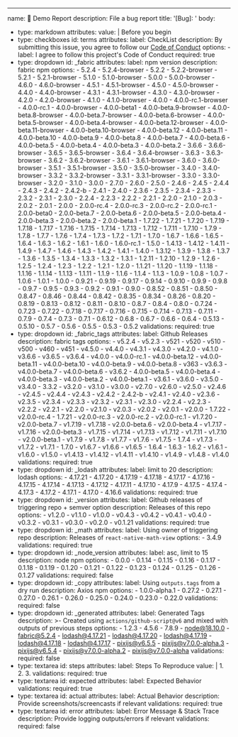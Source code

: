 ---

name: 🐼 Demo Report
description: File a bug report
title: '[Bug]: '
body:
  - type: markdown
    attributes:
      value: |
        Before you begin
  - type: checkboxes
    id: terms
    attributes:
      label: CheckList
      description: By submitting this issue, you agree to follow our [Code of Conduct]()
      options:
        - label: I agree to follow this project's Code of Conduct
          required: true
  - type: dropdown
    id: _fabric
    attributes:
      label: npm version
      description: fabric npm
      options:
        - 5.2.4
        - 5.2.4-browser
        - 5.2.2
        - 5.2.2-browser
        - 5.2.1
        - 5.2.1-browser
        - 5.1.0
        - 5.1.0-browser
        - 5.0.0
        - 5.0.0-browser
        - 4.6.0
        - 4.6.0-browser
        - 4.5.1
        - 4.5.1-browser
        - 4.5.0
        - 4.5.0-browser
        - 4.4.0
        - 4.4.0-browser
        - 4.3.1
        - 4.3.1-browser
        - 4.3.0
        - 4.3.0-browser
        - 4.2.0
        - 4.2.0-browser
        - 4.1.0
        - 4.1.0-browser
        - 4.0.0
        - 4.0.0-rc.1-browser
        - 4.0.0-rc.1
        - 4.0.0-browser
        - 4.0.0-beta1
        - 4.0.0-beta.9-browser
        - 4.0.0-beta.8-browser
        - 4.0.0-beta.7-browser
        - 4.0.0-beta.6-browser
        - 4.0.0-beta.5-browser
        - 4.0.0-beta.4-browser
        - 4.0.0-beta.12-browser
        - 4.0.0-beta.11-browser
        - 4.0.0-beta.10-browser
        - 4.0.0-beta.12
        - 4.0.0-beta.11
        - 4.0.0-beta.10
        - 4.0.0-beta.9
        - 4.0.0-beta.8
        - 4.0.0-beta.7
        - 4.0.0-beta.6
        - 4.0.0-beta.5
        - 4.0.0-beta.4
        - 4.0.0-beta.3
        - 4.0.0-beta.2
        - 3.6.6
        - 3.6.6-browser
        - 3.6.5
        - 3.6.5-browser
        - 3.6.4
        - 3.6.4-browser
        - 3.6.3
        - 3.6.3-browser
        - 3.6.2
        - 3.6.2-browser
        - 3.6.1
        - 3.6.1-browser
        - 3.6.0
        - 3.6.0-browser
        - 3.5.1
        - 3.5.1-browser
        - 3.5.0
        - 3.5.0-browser
        - 3.4.0
        - 3.4.0-browser
        - 3.3.2
        - 3.3.2-browser
        - 3.3.1
        - 3.3.1-browser
        - 3.3.0
        - 3.3.0-browser
        - 3.2.0
        - 3.1.0
        - 3.0.0
        - 2.7.0
        - 2.6.0
        - 2.5.0
        - 2.4.6
        - 2.4.5
        - 2.4.4
        - 2.4.3
        - 2.4.2
        - 2.4.2-b
        - 2.4.1
        - 2.4.0
        - 2.3.6
        - 2.3.5
        - 2.3.4
        - 2.3.3
        - 2.3.2
        - 2.3.1
        - 2.3.0
        - 2.2.4
        - 2.2.3
        - 2.2.2
        - 2.2.1
        - 2.2.0
        - 2.1.0
        - 2.0.3
        - 2.0.2
        - 2.0.1
        - 2.0.0
        - 2.0.0-rc.4
        - 2.0.0-rc.3
        - 2.0.0-rc.2
        - 2.0.0-rc.1
        - 2.0.0-beta0
        - 2.0.0-beta.7
        - 2.0.0-beta.6
        - 2.0.0-beta.5
        - 2.0.0-beta.4
        - 2.0.0-beta.3
        - 2.0.0-beta.2
        - 2.0.0-beta.1
        - 1.7.22
        - 1.7.21
        - 1.7.20
        - 1.7.19
        - 1.7.18
        - 1.7.17
        - 1.7.16
        - 1.7.15
        - 1.7.14
        - 1.7.13
        - 1.7.12
        - 1.7.11
        - 1.7.10
        - 1.7.9
        - 1.7.8
        - 1.7.7
        - 1.7.6
        - 1.7.4
        - 1.7.3
        - 1.7.2
        - 1.7.1
        - 1.7.0
        - 1.6.7
        - 1.6.6
        - 1.6.5
        - 1.6.4
        - 1.6.3
        - 1.6.2
        - 1.6.1
        - 1.6.0
        - 1.6.0-rc.1
        - 1.5.0
        - 1.4.13
        - 1.4.12
        - 1.4.11
        - 1.4.9
        - 1.4.7
        - 1.4.6
        - 1.4.3
        - 1.4.2
        - 1.4.1
        - 1.4.0
        - 1.3.12
        - 1.3.9
        - 1.3.8
        - 1.3.7
        - 1.3.6
        - 1.3.5
        - 1.3.4
        - 1.3.3
        - 1.3.2
        - 1.3.1
        - 1.2.11
        - 1.2.10
        - 1.2.9
        - 1.2.6
        - 1.2.5
        - 1.2.4
        - 1.2.3
        - 1.2.2
        - 1.2.1
        - 1.2.0
        - 1.1.21
        - 1.1.20
        - 1.1.19
        - 1.1.18
        - 1.1.16
        - 1.1.14
        - 1.1.13
        - 1.1.11
        - 1.1.9
        - 1.1.6
        - 1.1.4
        - 1.1.3
        - 1.0.9
        - 1.0.8
        - 1.0.7
        - 1.0.6
        - 1.0.1
        - 1.0.0
        - 0.9.21
        - 0.9.19
        - 0.9.17
        - 0.9.14
        - 0.9.10
        - 0.9.9
        - 0.9.8
        - 0.9.7
        - 0.9.5
        - 0.9.3
        - 0.9.2
        - 0.9.1
        - 0.9.0
        - 0.8.52
        - 0.8.51
        - 0.8.50
        - 0.8.47
        - 0.8.46
        - 0.8.44
        - 0.8.42
        - 0.8.35
        - 0.8.34
        - 0.8.26
        - 0.8.20
        - 0.8.19
        - 0.8.13
        - 0.8.12
        - 0.8.11
        - 0.8.10
        - 0.8.7
        - 0.8.4
        - 0.8.0
        - 0.7.24
        - 0.7.23
        - 0.7.22
        - 0.7.18
        - 0.7.17
        - 0.7.16
        - 0.7.15
        - 0.7.14
        - 0.7.13
        - 0.7.11
        - 0.7.9
        - 0.7.4
        - 0.7.3
        - 0.7.1
        - 0.6.12
        - 0.6.8
        - 0.6.7
        - 0.6.6
        - 0.6.4
        - 0.5.13
        - 0.5.10
        - 0.5.7
        - 0.5.6
        - 0.5.5
        - 0.5.3
        - 0.5.2
    validations:
      required: true
  - type: dropdown
    id: _fabric_tags
    attributes:
      label: Github Releases
      description: fabric tags
      options:
        - v5.2.4
        - v5.2.3
        - v521
        - v520
        - v510
        - v500
        - v460
        - v451
        - v4.5.0
        - v4.4.0
        - v4.3.1
        - v4.3.0
        - v4.2.0
        - v4.1.0
        - v3.6.6
        - v3.6.5
        - v3.6.4
        - v4.0.0
        - v4.0.0-rc.1
        - v4.0.0-beta.12
        - v4.0.0-beta.11
        - v4.0.0-beta.10
        - v4.0.0-beta.9
        - v4.0.0-beta.8
        - v363
        - v3.6.3
        - v4.0.0-beta.7
        - v4.0.0-beta.6
        - v3.6.2
        - 4.0.0-beta.5
        - v4.0.0-beta.4
        - v4.0.0-beta.3
        - v4.0.0-beta.2
        - v4.0.0-beta.1
        - v3.6.1
        - v3.6.0
        - v3.5.0
        - v3.4.0
        - 3.3.2
        - v3.2.0
        - v3.1.0
        - v3.0.0
        - v2.7.0
        - v2.6.0
        - v2.5.0
        - v2.4.6
        - v2.4.5
        - v2.4.4
        - v2.4.3
        - v2.4.2
        - 2.4.2-b
        - v2.4.1
        - v2.4.0
        - v2.3.6
        - v2.3.5
        - v2.3.4
        - v2.3.3
        - v2.3.2
        - v2.3.1
        - v2.3.0
        - v2.2.4
        - v2.2.3
        - v2.2.2
        - v2.2.1
        - v2.2.0
        - v2.1.0
        - v2.0.3
        - v2.0.2
        - v2.0.1
        - v2.0.0
        - 1.7.22
        - v2.0.0-rc.4
        - 1.7.21
        - v2.0.0-rc.3
        - v2.0.0-rc.2
        - v2.0.0-rc.1
        - v1.7.20
        - v2.0.0-beta.7
        - v1.7.19
        - v1.7.18
        - v2.0.0-beta.6
        - v2.0.0-beta.4
        - v1.7.17
        - v1.7.16
        - v2.0.0-beta.3
        - v1.7.15
        - v1.7.14
        - v1.7.13
        - v1.7.12
        - v1.7.11
        - v1.7.10
        - v2.0.0-beta.1
        - v1.7.9
        - v1.7.8
        - v1.7.7
        - v1.7.6
        - v1.7.5
        - 1.7.4
        - v1.7.3
        - v1.7.2
        - v1.7.1
        - 1.7.0
        - v1.6.7
        - v1.6.6
        - v1.6.5
        - 1.6.4
        - 1.6.3
        - 1.6.2
        - v1.6.1
        - v1.6.0
        - v1.5.0
        - v1.4.13
        - v1.4.12
        - v1.4.11
        - v1.4.10
        - v1.4.9
        - v1.4.8
        - v1.4.0
    validations:
      required: true
  - type: dropdown
    id: _lodash
    attributes:
      label: limit to 20
      description: lodash
      options:
        - 4.17.21
        - 4.17.20
        - 4.17.19
        - 4.17.18
        - 4.17.17
        - 4.17.16
        - 4.17.15
        - 4.17.14
        - 4.17.13
        - 4.17.12
        - 4.17.11
        - 4.17.10
        - 4.17.9
        - 4.17.5
        - 4.17.4
        - 4.17.3
        - 4.17.2
        - 4.17.1
        - 4.17.0
        - 4.16.6
    validations:
      required: true
  - type: dropdown
    id: _version
    attributes:
      label: Github releases of triggering repo + semver option
      description: Releases of this repo
      options:
        - v1.2.0
        - v1.1.0
        - v1.0.0
        - v0.4.3
        - v0.4.2
        - v0.4.1
        - v0.4.0
        - v0.3.2
        - v0.3.1
        - v0.3.0
        - v0.2.0
        - v0.1.21
    validations:
      required: true
  - type: dropdown
    id: _math
    attributes:
      label: Using owner of triggering repo
      description: Releases of `react-native-math-view`
      options:
        - 3.4.9
    validations:
      required: true
  - type: dropdown
    id: _node_version
    attributes:
      label: asc, limit to 15
      description: node npm
      options:
        - 0.0.0
        - 0.1.14
        - 0.1.15
        - 0.1.16
        - 0.1.17
        - 0.1.18
        - 0.1.19
        - 0.1.20
        - 0.1.21
        - 0.1.22
        - 0.1.23
        - 0.1.24
        - 0.1.25
        - 0.1.26
        - 0.1.27
    validations:
      required: false
  - type: dropdown
    id: _copy
    attributes:
      label: Using `outputs.tags` from a dry run
      description: Axios npm
      options:
        - 1.0.0-alpha.1
        - 0.27.2
        - 0.27.1
        - 0.27.0
        - 0.26.1
        - 0.26.0
        - 0.25.0
        - 0.24.0
        - 0.23.0
        - 0.22.0
    validations:
      required: false
  - type: dropdown
    id: _generated
    attributes:
      label: Generated Tags
      description: >-
        Created using `actions/github-script@v6` and mixed with outputs of
        previous steps
      options:
        - 1.2.3
        - 4.5.6
        - 7.8.9
        - node@18.10.0
        - fabric@5.2.4
        - lodash@4.17.21
        - lodash@4.17.20
        - lodash@4.17.19
        - lodash@4.17.18
        - lodash@4.17.17
        - pixijs@v6.5.5
        - pixijs@v7.0.0-alpha.3
        - pixijs@v6.5.4
        - pixijs@v7.0.0-alpha.2
        - pixijs@v7.0.0-alpha
    validations:
      required: false
  - type: textarea
    id: steps
    attributes:
      label: Steps To Reproduce
      value: |
        1. 
        2. 
        3.
    validations:
      required: true
  - type: textarea
    id: expected
    attributes:
      label: Expected Behavior
    validations:
      required: true
  - type: textarea
    id: actual
    attributes:
      label: Actual Behavior
      description: Provide screenshots/screencasts if relevant
    validations:
      required: true
  - type: textarea
    id: error
    attributes:
      label: Error Message & Stack Trace
      description: Provide logging outputs/errors if relevant
    validations:
      required: false
